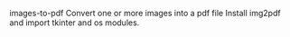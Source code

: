 images-to-pdf
Convert one or more images into a pdf file
Install img2pdf and import tkinter and os modules.
